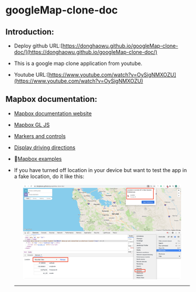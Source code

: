 # googleMap-clone-doc

## Introduction:
- Deploy github URL:[https://donghaowu.github.io/googleMap-clone-doc/](https://donghaowu.github.io/googleMap-clone-doc/)

- This is a google map clone application from youtube.

- Youtube URL:[https://www.youtube.com/watch?v=OySigNMXOZU](https://www.youtube.com/watch?v=OySigNMXOZU)

## Mapbox documentation:

- [Mapbox documentation website](https://docs.mapbox.com/)
- [Mapbox GL JS](https://docs.mapbox.com/mapbox-gl-js/api/)
- [Markers and controls](https://docs.mapbox.com/mapbox-gl-js/api/markers/)
- [Display driving directions](https://docs.mapbox.com/mapbox-gl-js/example/mapbox-gl-directions/)

- :gem:[Mapbox examples](https://docs.mapbox.com/mapbox-gl-js/example/)

- If you have turned off location in your device but want to test the app in a fake location, do it like this:

  <p align="center">
  <img src="./assets/gm-c-01.png" width=90%>
  </p>

  -----------------------------------------------------------------